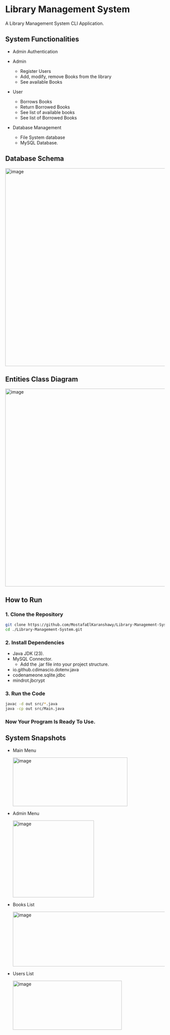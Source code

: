 # Library Management System
A Library Management System CLI Application.

## System Functionalities

- Admin Authentication
- Admin
  - Register Users
  - Add, modify, remove Books from the library
  - See available Books

- User
  - Borrows Books
  - Return Borrowed Books
  - See list of available books
  - See list of Borrowed Books

- Database Management
  - File System database
  - MySQL Database.

## Database Schema

<img width="790" height="625" alt="image" src="https://github.com/user-attachments/assets/862a0e47-6b65-4aa2-96f1-d175483b31ff" />

## Entities Class Diagram

<img width="952" height="625" alt="image" src="https://github.com/user-attachments/assets/81fd0a6b-14db-46c2-86bf-b821327ec405" />


## How to Run

### 1. Clone the Repository

```bash
git clone https://github.com/MostafaElKaranshawy/Library-Management-System.git
cd ./Library-Management-System.git
```

### 2. Install Dependencies

- Java JDK (23).
- MySQL Connector.
  - Add the .jar file into your project structure.
- io.github.cdimascio.dotenv.java
- codenameone.sqlite.jdbc
- mindrot.jbcrypt

### 3. Run the Code

```bash
javac -d out src/*.java
java -cp out src/Main.java
```

### Now Your Program Is Ready To Use.


## System Snapshots 

- Main Menu
  
  <img width="362" height="154" alt="image" src="https://github.com/user-attachments/assets/d0da8be9-49c2-4611-aadf-e6e4e1594ae3" />

- Admin Menu
  
  <img width="256" height="243" alt="image" src="https://github.com/user-attachments/assets/a1c62885-db0f-453a-839f-482ca732a17b" />

- Books List
  
  <img width="701" height="173" alt="image" src="https://github.com/user-attachments/assets/f5642663-a49a-43b8-812c-928f167dfb99" />

- Users List

  <img width="344" height="155" alt="image" src="https://github.com/user-attachments/assets/aa2e0636-98af-49a6-9847-124113737c06" />
